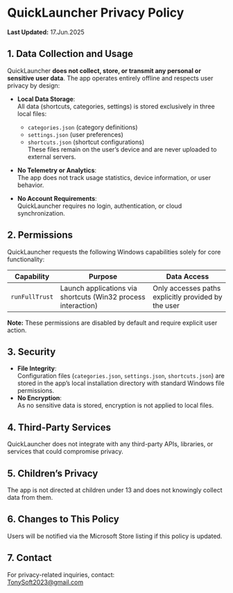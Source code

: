 

# QuickLauncher Privacy Policy

**Last Updated:** 17.Jun.2025

## 1. Data Collection and Usage  
QuickLauncher **does not collect, store, or transmit any personal or sensitive user data**. The app operates entirely offline and respects user privacy by design:  

- **Local Data Storage**:  
  All data (shortcuts, categories, settings) is stored exclusively in three local files:  
  - `categories.json` (category definitions)  
  - `settings.json` (user preferences)  
  - `shortcuts.json` (shortcut configurations)  
  These files remain on the user’s device and are never uploaded to external servers.  

- **No Telemetry or Analytics**:  
  The app does not track usage statistics, device information, or user behavior.  

- **No Account Requirements**:  
  QuickLauncher requires no login, authentication, or cloud synchronization.  

## 2. Permissions

QuickLauncher requests the following Windows capabilities solely for core functionality:  

| **Capability** | **Purpose**                                                  | **Data Access**                                     |
| -------------- | ------------------------------------------------------------ | --------------------------------------------------- |
| `runFullTrust` | Launch applications via shortcuts (Win32 process interaction) | Only accesses paths explicitly provided by the user |

**Note:** These permissions are disabled by default and require explicit user action.  

## 3. Security

- **File Integrity**:  
  Configuration files (`categories.json`, `settings.json`, `shortcuts.json`) are stored in the app’s local installation directory with standard Windows file permissions.  
- **No Encryption**:  
  As no sensitive data is stored, encryption is not applied to local files.  

## 4. Third-Party Services

QuickLauncher does not integrate with any third-party APIs, libraries, or services that could compromise privacy.  

## 5. Children’s Privacy  
The app is not directed at children under 13 and does not knowingly collect data from them.  

## 6. Changes to This Policy  
Users will be notified via the Microsoft Store listing if this policy is updated.  

## 7. Contact  
For privacy-related inquiries, contact:  
TonySoft2023@gmail.com  

